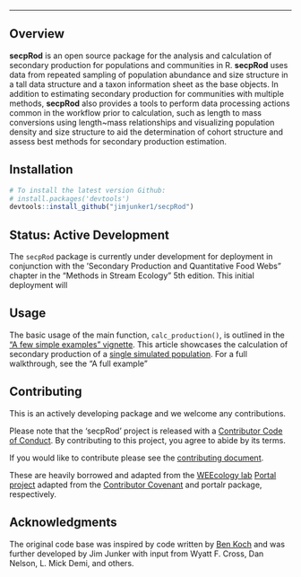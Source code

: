 
<!-- README.md is generated from README.Rmd. Please edit that file -->

------------------------------------------------------------------------

## Overview

**secpRod** is an open source package for the analysis and calculation
of secondary production for populations and communities in R.
**secpRod** uses data from repeated sampling of population abundance and
size structure in a tall data structure and a taxon information sheet as
the base objects. In addition to estimating secondary production for
communities with multiple methods, **secpRod** also provides a tools to
perform data processing actions common in the workflow prior to
calculation, such as length to mass conversions using length~mass
relationships and visualizing population density and size structure to
aid the determination of cohort structure and assess best methods for
secondary production estimation.

## Installation

``` r
# To install the latest version Github:
# install.packages('devtools')
devtools::install_github("jimjunker1/secpRod")
```

## Status: Active Development

The `secpRod` package is currently under development for deployment in
conjunction with the ’Secondary Production and Quantitative Food Webs”
chapter in the “Methods in Stream Ecology” 5th edition. This initial
deployment will

## Usage

The basic usage of the main function, `calc_production()`, is outlined
in the [“A few simple examples”
vignette](https://jimjunker1.github.io/secpRod/articles/simple-example.html).
This article showcases the calculation of secondary production of a
[single simulated
population](https://jimjunker1.github.io/secpRod/articles/sampling-simulation.html).
For a full walkthrough, see the “A full example”

<!-- secpRod has XX functions related to data organization: -->

<!-- - `frac_merge` takes raw count data and provides areal and subsampling adjustments. This function includes QA/QC checks for un-paired fractions and returns size-class abundance standardized to area. -->

<!-- - `mass_adj` combines  -->

<!-- secpRod has XX functions related to data visualization: -->

<!-- - `len_freq` combines data returned from `frac_merge` to taxon-level histograms -->

<!-- - `allen_curve` takes  -->

<!-- `calc_production` is the main function of secpRod. This function estimates bootstrapped secondary production from multiple methods determined in the `taxaInfo` object. -->

## Contributing

This is an actively developing package and we welcome any contributions.

Please note that the ‘secpRod’ project is released with a [Contributor
Code of Conduct](.github/CODE_OF_CONDUCT.md). By contributing to this
project, you agree to abide by its terms.

If you would like to contribute please see the [contributing
document](.github/CONTRIBUTING.md).

These are heavily borrowed and adapted from the [WEEcology
lab](https://www.weecology.org/) [Portal
project](https://portal.weecology.org/) adapted from the [Contributor
Covenant](https://www.contributor-covenant.org/) and portalr package,
respectively.

## Acknowledgments

The original code base was inspired by code written by [Ben
Koch](https://scholar.google.com/citations?user=30HVNGEAAAAJ&hl=en) and
was further developed by Jim Junker with input from Wyatt F. Cross, Dan
Nelson, L. Mick Demi, and others.

